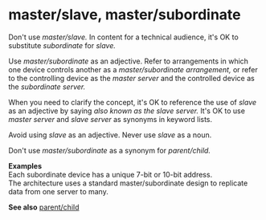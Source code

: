 # master/slave, master/subordinate

Don't use *master/slave.* 
In content for a technical audience, it's OK to substitute *subordinate* for *slave.* 

Use *master/subordinate* as an adjective. Refer to arrangements in which one device controls another as a *master/subordinate arrangement,* or refer to the controlling device as the *master server* and the controlled device as the *subordinate server.* 

When you need to clarify the concept, it's OK to reference the use of *slave* as an adjective by saying *also known as the slave server.* It's OK to use *master server* and *slave server* as synonyms in keyword lists.

Avoid using *slave* as an adjective. Never use *slave* as a noun.

Don't use *master/subordinate* as a synonym for *parent/child.* 

**Examples**<br />Each subordinate device has a unique 7-bit or 10-bit address. <br />The architecture uses a standard master/subordinate design to replicate data from one server to many.

**See also** [parent/child](~/a-z-word-list-term-collections/p/parent-child.md)
